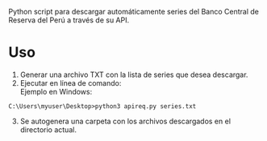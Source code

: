 Python script para descargar automáticamente series del Banco Central de Reserva del Perú a través de su API.

# Uso

1. Generar una archivo TXT con la lista de series que desea descargar.
2. Ejecutar en línea de comando:  
Ejemplo en Windows:
```
C:\Users\myuser\Desktop>python3 apireq.py series.txt
```
3. Se autogenera una carpeta con los archivos descargados en el directorio actual.
